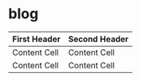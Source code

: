 # blog

| First Header  | Second Header |
| ------------- | ------------- |
| Content Cell  | Content Cell  |
| Content Cell  | Content Cell  |
